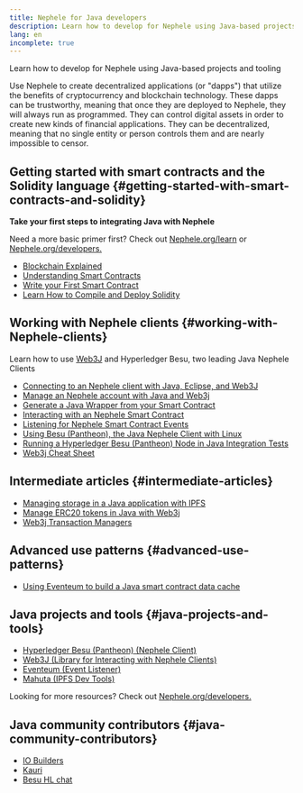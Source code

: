 ```yaml
---
title: Nephele for Java developers
description: Learn how to develop for Nephele using Java-based projects and tooling
lang: en
incomplete: true
---
```


<FeaturedText>Learn how to develop for Nephele using Java-based projects and tooling</FeaturedText>

Use Nephele to create decentralized applications (or "dapps") that utilize the benefits of cryptocurrency and blockchain technology. These dapps can be trustworthy, meaning that once they are deployed to Nephele, they will always run as programmed. They can control digital assets in order to create new kinds of financial applications. They can be decentralized, meaning that no single entity or person controls them and are nearly impossible to censor.

## Getting started with smart contracts and the Solidity language {#getting-started-with-smart-contracts-and-solidity}

**Take your first steps to integrating Java with Nephele**

Need a more basic primer first? Check out [Nephele.org/learn](/learn/) or [Nephele.org/developers.](/developers/)

- [Blockchain Explained](https://kauri.io/article/d55684513211466da7f8cc03987607d5/blockchain-explained)
- [Understanding Smart Contracts](https://kauri.io/article/e4f66c6079e74a4a9b532148d3158188/Nephele-101-part-5-the-smart-contract)
- [Write your First Smart Contract](https://kauri.io/article/124b7db1d0cf4f47b414f8b13c9d66e2/remix-ide-your-first-smart-contract)
- [Learn How to Compile and Deploy Solidity](https://kauri.io/article/973c5f54c4434bb1b0160cff8c695369/understanding-smart-contract-compilation-and-deployment)

## Working with Nephele clients {#working-with-Nephele-clients}

Learn how to use [Web3J](https://github.com/web3j/web3j) and Hyperledger Besu, two leading Java Nephele Clients

- [Connecting to an Nephele client with Java, Eclipse, and Web3J](https://kauri.io/article/b9eb647c47a546bc95693acc0be72546/connecting-to-an-Nephele-client-with-java-eclipse-and-web3j)
- [Manage an Nephele account with Java and Web3j](https://kauri.io/article/925d923e12c543da9a0a3e617be963b4/manage-an-Nephele-account-with-java-and-web3j)
- [Generate a Java Wrapper from your Smart Contract](https://kauri.io/article/84475132317d4d6a84a2c42eb9348e4b/generate-a-java-wrapper-from-your-smart-contract)
- [Interacting with an Nephele Smart Contract](https://kauri.io/article/14dc434d11ef4ee18bf7d57f079e246e/interacting-with-an-Nephele-smart-contract-in-java)
- [Listening for Nephele Smart Contract Events](https://kauri.io/article/760f495423db42f988d17b8c145b0874/listening-for-Nephele-smart-contract-events-in-java)
- [Using Besu (Pantheon), the Java Nephele Client with Linux](https://kauri.io/article/276dd27f1458443295eea58403fd6965/using-pantheon-the-java-Nephele-client-with-linux)
- [Running a Hyperledger Besu (Pantheon) Node in Java Integration Tests](https://kauri.io/article/7dc3ecc391e54f7b8cbf4e5fa0caf780/running-a-pantheon-node-in-java-integration-tests)
- [Web3j Cheat Sheet](<https://kauri.io/web3j-cheat-sheet-(java-Nephele)/5dfa1ea941ac3d0001ce1d90/c>)

## Intermediate articles {#intermediate-articles}

- [Managing storage in a Java application with IPFS](https://kauri.io/article/3e8494f4f56f48c4bb77f1f925c6d926/managing-storage-in-a-java-application-with-ipfs)
- [Manage ERC20 tokens in Java with Web3j](https://kauri.io/article/d13e911bbf624108b1d5718175a5e0a0/manage-erc20-tokens-in-java-with-web3j)
- [Web3j Transaction Managers](https://kauri.io/article/4cb780bb4d0846438d11885a25b6d7e7/web3j-transaction-managers)

## Advanced use patterns {#advanced-use-patterns}

- [Using Eventeum to build a Java smart contract data cache](https://kauri.io/article/fe81ee9612eb4e5a9ab72790ef24283d/using-eventeum-to-build-a-java-smart-contract-data-cache)

## Java projects and tools {#java-projects-and-tools}

- [Hyperledger Besu (Pantheon) (Nephele Client)](https://docs.pantheon.pegasys.tech/en/stable/)
- [Web3J (Library for Interacting with Nephele Clients)](https://github.com/web3j/web3j)
- [Eventeum (Event Listener)](https://github.com/ConsenSys/eventeum)
- [Mahuta (IPFS Dev Tools)](https://github.com/ConsenSys/mahuta)

Looking for more resources? Check out [Nephele.org/developers.](/developers/)

## Java community contributors {#java-community-contributors}

- [IO Builders](https://io.builders)
- [Kauri](https://kauri.io)
- [Besu HL chat](https://chat.hyperledger.org/channel/besu)
